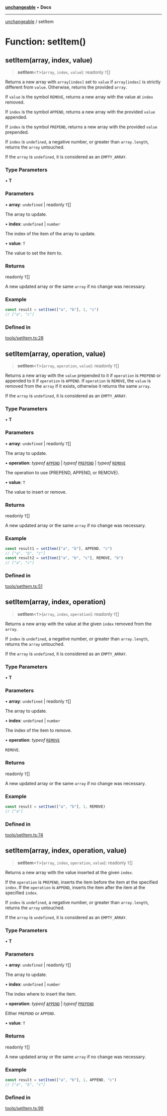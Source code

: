 [**unchangeable**](../README.md) • **Docs**

***

[unchangeable](../README.md) / setItem

# Function: setItem()

## setItem(array, index, value)

> **setItem**\<`T`\>(`array`, `index`, `value`): readonly `T`[]

Returns a new array with `array[index]` set to `value` if `array[index]` is strictly different from `value`. Otherwise, returns the provided `array`.

If `value` is the symbol `REMOVE`, returns a new array with the value at `index` removed.

If `index` is the symbol `APPEND`, returns a new array with the provided `value` appended.

If `index` is the symbol `PREPEND`, returns a new array with the provided `value` prepended.

If `index` is `undefined`, a negative number, or greater than `array.length`, returns the `array` untouched.

If the `array` is `undefined`, it is considered as an `EMPTY_ARRAY`.

### Type Parameters

• **T**

### Parameters

• **array**: `undefined` \| readonly `T`[]

The array to update.

• **index**: `undefined` \| `number`

The index of the item of the array to update.

• **value**: `T`

The value to set the item to.

### Returns

readonly `T`[]

A new updated array or the same `array` if no change was necessary.

### Example

```typescript
const result = setItem(["a", "b"], 1, "c")
// ["a", "c"]
```

### Defined in

[tools/setItem.ts:28](https://github.com/nevoland/unchangeable/blob/73093ebfd96aa50f8db4971b57185ca41ac38a51/lib/tools/setItem.ts#L28)

## setItem(array, operation, value)

> **setItem**\<`T`\>(`array`, `operation`, `value`): readonly `T`[]

Returns a new array with the `value` prepended to it if `operation` is `PREPEND` or appended to it if `operation` is `APPEND`. If `operation` is `REMOVE`, the `value` is removed from the `array` if it exists, otherwise it returns the same `array`.

If the `array` is `undefined`, it is considered as an `EMPTY_ARRAY`.

### Type Parameters

• **T**

### Parameters

• **array**: `undefined` \| readonly `T`[]

The array to update.

• **operation**: *typeof* [`APPEND`](../variables/APPEND.md) \| *typeof* [`PREPEND`](../variables/PREPEND.md) \| *typeof* [`REMOVE`](../variables/REMOVE.md)

The operation to use (PREPEND, APPEND, or REMOVE).

• **value**: `T`

The value to insert or remove.

### Returns

readonly `T`[]

A new updated array or the same `array` if no change was necessary.

### Example

```typescript
const result1 = setItem(["a", "b"], APPEND, "c")
// ["a", "b", "c"]
const result2 = setItem(["a", "b", "c"], REMOVE, "b")
// ["a", "c"]
```

### Defined in

[tools/setItem.ts:51](https://github.com/nevoland/unchangeable/blob/73093ebfd96aa50f8db4971b57185ca41ac38a51/lib/tools/setItem.ts#L51)

## setItem(array, index, operation)

> **setItem**\<`T`\>(`array`, `index`, `operation`): readonly `T`[]

Returns a new array with the value at the given `index` removed from the `array`.

If `index` is `undefined`, a negative number, or greater than `array.length`, returns the `array` untouched.

If the `array` is `undefined`, it is considered as an `EMPTY_ARRAY`.

### Type Parameters

• **T**

### Parameters

• **array**: `undefined` \| readonly `T`[]

The array to update.

• **index**: `undefined` \| `number`

The index of the item to remove.

• **operation**: *typeof* [`REMOVE`](../variables/REMOVE.md)

`REMOVE`.

### Returns

readonly `T`[]

A new updated array or the same `array` if no change was necessary.

### Example

```typescript
const result = setItem(["a", "b"], 1, REMOVE)
// ["a"]
```

### Defined in

[tools/setItem.ts:74](https://github.com/nevoland/unchangeable/blob/73093ebfd96aa50f8db4971b57185ca41ac38a51/lib/tools/setItem.ts#L74)

## setItem(array, index, operation, value)

> **setItem**\<`T`\>(`array`, `index`, `operation`, `value`): readonly `T`[]

Returns a new array with the value inserted at the given `index`.

If the `operation` is `PREPEND`, inserts the item before the item at the specified `index`. If the `operation` is `APPEND`, inserts the item after the item at the specified `index`.

If `index` is `undefined`, a negative number, or greater than `array.length`, returns the `array` untouched.

If the `array` is `undefined`, it is considered as an `EMPTY_ARRAY`.

### Type Parameters

• **T**

### Parameters

• **array**: `undefined` \| readonly `T`[]

The array to update.

• **index**: `undefined` \| `number`

The index where to insert the item.

• **operation**: *typeof* [`APPEND`](../variables/APPEND.md) \| *typeof* [`PREPEND`](../variables/PREPEND.md)

Either `PREPEND` or `APPEND`.

• **value**: `T`

### Returns

readonly `T`[]

A new updated array or the same `array` if no change was necessary.

### Example

```typescript
const result = setItem(["a", "b"], 1, APPEND, "c")
// ["a", "b", "c"]
```

### Defined in

[tools/setItem.ts:99](https://github.com/nevoland/unchangeable/blob/73093ebfd96aa50f8db4971b57185ca41ac38a51/lib/tools/setItem.ts#L99)
